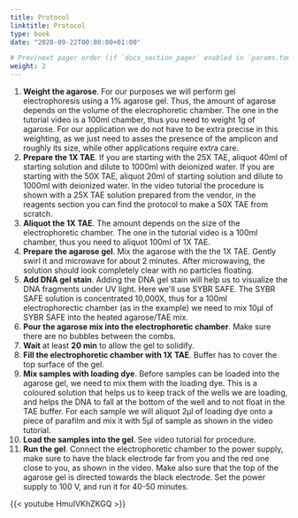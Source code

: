 ```yaml
---
title: Protocol
linktitle: Protocol
type: book
date: "2020-09-22T00:00:00+01:00"

# Prev/next pager order (if `docs_section_pager` enabled in `params.toml`)
weight: 2
---
```




1. **Weight the agarose**. For our purposes we will perform gel electrophoresis using a 1% agarose gel. Thus, the amount of agarose depends on the volume of the elecrophoretic chamber. The one in the tutorial video is a 100ml chamber, thus you need to weight 1g of agarose. For our application we do not have to be extra precise in this weighting, as we just need to asses the presence of the amplicon and roughly its size, while other applications require extra care.
2. **Prepare the 1X TAE**. If you are starting with the 25X TAE, aliquot 40ml of starting solution and dilute to 1000ml with deionized water. If you are starting with the 50X TAE, aliquot 20ml of starting solution and dilute to 1000ml with deionized water. In the video tutorial the procedure is shown with a 25X TAE solution prepared from the vendor, in the reagents section you can find the protocol to make a 50X TAE from scratch.
3. **Aliquot the 1X TAE**. The amount depends on the size of the electrophoretic chamber. The one in the tutorial video is a 100ml chamber, thus you need to aliquot 100ml of 1X TAE.
4. **Prepare the agarose gel**. Mix the agarose with the the 1X TAE. Gently swirl it and microwave for about 2 minutes. After microwaving, the solution should look completely clear with no particles floating. 
5. **Add DNA gel stain**. Adding the DNA gel stain will help us to visualize the DNA fragments under UV light. Here we'll use SYBR SAFE. The SYBR SAFE solution is concentrated 10,000X, thus for a 100ml electrophorectic chamber (as in the example) we need to mix 10µl of SYBR SAFE into the heated agarose/TAE mix.
6. **Pour the agarose mix into the electrophoretic chamber**. Make sure there are no bubbles between the combs.
7. **Wait** at least **20 min** to allow the gel to solidify.
8. **Fill the electrophoretic chamber with 1X TAE**. Buffer has to cover the top surface of the gel.
9. **Mix samples with loading dye**. Before samples can be loaded into the agarose gel, we need to mix them with the loading dye. This is a coloured solution that helps us to keep track of the wells we are loading, and helps the DNA to fall at the bottom of the well and to not float in the TAE buffer. For each sample we will aliquot 2µl of loading dye onto a piece of parafilm and mix it with 5µl of sample as shown in the video tutorial.
10. **Load the samples into the gel**. See video tutorial for procedure.
11. **Run the gel**. Connect the electrophoretic chamber to the power supply, make sure to have the black electrode far from you and the red one close to you, as shown in the video. Make also sure that the top of the agarose gel is directed towards the black electrode. Set the power supply to 100 V, and run it for 40-50 minutes.

{{< youtube HmuIVKhZKGQ >}}

